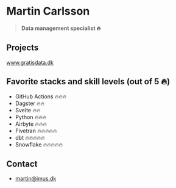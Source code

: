 # Martin Carlsson

> **Data management specialist 🔥**

## Projects
www.gratisdata.dk

## Favorite stacks and skill levels (out of 5 🔥)
 - GitHub Actions 🔥🔥🔥
 - Dagster 🔥🔥
 - Svelte 🔥🔥
 - Python 🔥🔥🔥
 - Airbyte 🔥🔥🔥
 - Fivetran 🔥🔥🔥🔥🔥
 - dbt 🔥🔥🔥🔥🔥
 - Snowflake 🔥🔥🔥🔥🔥

## Contact
 - martin@imus.dk
